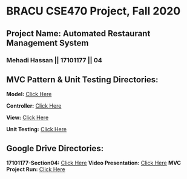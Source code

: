 # BRACU CSE470 Project, Fall 2020

## Project Name: Automated Restaurant Management System

### **Mehadi Hassan  || 17101177  || 04**

## MVC Pattern & Unit Testing Directories:
**Model:** [Click Here](https://github.com/mehadihn/BRACUCSE470Project/tree/master/app/src/main/java/com/dineout/code/Model)

**Controller:** [Click Here](https://github.com/mehadihn/BRACUCSE470Project/tree/master/app/src/main/java/com/dineout/code/Controller)

**View:** [Click Here](https://github.com/mehadihn/BRACUCSE470Project/tree/master/app/src/main/res/layout)

**Unit Testing:** [Click Here](https://github.com/mehadihn/BRACUCSE470Project/tree/master/app/src/test/java/com/dineout)

## Google Drive Directories:
**17101177-Section04:** [Click Here](https://drive.google.com/drive/folders/1C4QcsvmwwFGFpEeXKalwXa6BzpyiVyqS)
**Video Presentation:** [Click Here](https://drive.google.com/drive/folders/11XBpKNZ-cwlSSFxgCwlegK1v_mG7BJyJ)
**MVC Project Run:** [Click Here](https://drive.google.com/drive/folders/1wwwD9CPhPZRImHkXh_XxlTCnuHu_5lkL)